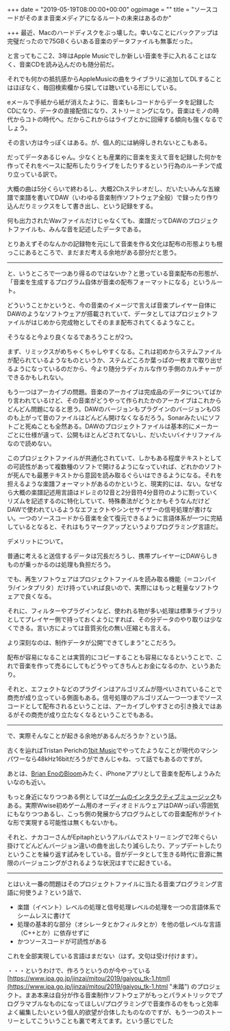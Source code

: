+++
date = "2019-05-19T08:00:00+00:00"
ogpimage = ""
title = "ソースコードがそのまま音楽メディアになるルートの未来はあるのか"

+++
最近、Macのハードディスクをぶっ壊した。幸いなことにバックアップは完璧だったので75GBくらいある音楽のデータファイルも無事だった。

と言ってもここ2、3年はApple Musicでしか新しい音楽を手に入れることはなく、音楽CDを読み込んだのも随分前だ。

それでも何かの抵抗感からAppleMusicの曲をライブラリに追加してDLすることはほぼなく、毎回検索欄から探しては聴いている形にしている。

eメールで手紙から紙が消えたように、音楽もレコードからデータを記録したCDになり、データの直接配信になり、ストリーミングになり。音楽はモノの時代からコトの時代へ。だからこれからはライブとかに回帰する傾向も強くなるでしょう。

その言い方は今っぽくはある。が、個人的には納得しきれないとこもある。

だってデータあるじゃん。少なくとも産業的に音楽を支えて音を記録した何かを作ってそれをベースに配布したりライブをしたりするという行為のルーチンで成り立っている訳で。

大概の曲は5分くらいで終わるし、大概2Chステレオだし、だいたいみんな五線譜で楽譜を書いてDAW（いわゆる音楽制作ソフトウェア全般）で録ったり作り込んだりミックスをして書き出し、という記録をする。

何も出力されたWavファイルだけじゃなくても、楽譜だってDAWのプロジェクトファイルも、みんな音を記述したデータである。

とりあえずそのなんかの記録物を元にして音楽を作る文化は配布の形態よりも根っこにあるところで、まだまだ考える余地がある部分だと思う。

***

と、いうところで一つあり得るのではないか？と思っている音楽配布の形態が、「音楽を生成するプログラム自体が音楽の配布フォーマットになる」というルート。

どういうことかというと、今の音楽のイメージで言えば音楽プレイヤー自体にDAWのようなソフトウェアが搭載されていて、データとしてはプロジェクトファイルがはじめから完成物としてそのまま配布されてくるようなこと。

そうなると今より良くなるであろうことが2つ。

まず、リミックスがめちゃくちゃしやすくなる。これは初めからステムファイルが配られているようなものというか、ステムどころか葉っぱの一枚まで取り出せるようになっているのだから、今より随分ラディカルな作り手側のカルチャーができるかもしれない。

もう一つはアーカイブの問題。音楽のアーカイブは完成品のデータについてばかり言われているけど、その音楽がどうやって作られたかのアーカイブはこれからどんどん問題になると思う。DAWのバージョンもプラグインのバージョンもOSのも上がって昔のファイルはどんどん開けなくなるだろう。Sonarみたいにソフトごと死ぬことも全然ある。DAWのプロジェクトファイルは基本的にメーカーごとに仕様が違って、公開もほとんどされてないし、だいたいバイナリファイルなので読めない。

このプロジェクトファイルが共通化されていて、しかもある程度テキストとしての可読性があって複数種のソフトで開けるようになっていれば、どれかのソフトが死んでも最悪テキストから意図を読み取るぐらいはできるようになる。それを担えるような楽譜フォーマットがあるのかというと、現実的には、ない。なぜなら大概の楽譜記述用言語はドレミの12音と2分音符4分音符のように割っていくリズムを記述するのに特化していて、特殊奏法がどうとかもそうなんだけどDAWで使われているようなエフェクトやシンセサイザーの信号処理が書けない。一つのソースコードから音楽を全て復元できるように言語体系が一つに完結しているとなると、それはもうマークアップというよりプログラミング言語だ。

デメリットについて。

普通に考えると送信するデータは冗長だろうし、携帯プレイヤーにDAWらしきものが乗っかるのは処理も負担だろう。

でも、再生ソフトウェアはプロジェクトファイルを読み取る機能（＝コンパイラ/インタプリタ）だけ持っていれば良いので、実際にはもっと軽量なソフトウェアで良くなる。

それに、フィルターやプラグインなど、使われる物が多い処理は標準ライブラリとしてプレイヤー側で持っておくようにすれば、その分データのやり取りは少なくできる。言い方によっては音質劣化の無い圧縮とも言える。

より深刻なのは、制作データが公開”できてしまう”とこだろう。

配布が容易になることは実質的にコピーすることも容易になるということで、これで音楽を作って売るにしてもどうやってきちんとお金になるのか、というあたり。

それと、エフェクトなどのプラグインはアルゴリズムが隠ぺいされていることで商売が成り立っている側面もある。信号処理のアルゴリズム一つ一つまでソースコードとして配布されるということは、アーカイブしやすさとの引き換えではあるがその商売が成り立たなくなるということでもある。

***

で、実際そんなことが起きる余地があるんだろうか？という話。

古くを辿ればTristan Perichの[1bit Music](http://www.1bitmusic.com/ "1bit music")でやってたようなことが現代のマシンパワーなら48kHz16bitだろうができんじゃね、って話でもあるのですが。

あとは、[Brian EnoのBloom](https://www.generativemusic.com/ "GenerativeMusic")みたく、iPhoneアプリとして音楽を配布しようみたいなのも近い。

もっと身近になりつつある例としては[ゲームのインタラクティブミュージック](https://note.mu/geekdrums/n/naeac6465b1a5 "ゼルダの伝説ブレスオブザワイルドのサントラを買う人が知らないゼルダBGMの裏側")もある。実際Wwise初めゲーム用のオーディオミドルウェアはDAWっぽい雰囲気にもなりつつあるし、こっち側の発展からプログラムとしての音楽配布がライトな形で実現する可能性は無くもないかも。

それと、ナカコーさんがEpitaphというアルバムでストリーミングで2年ぐらい掛けてどんどんバージョン違いの曲を出したり減らしたり、アップデートしたりということを繰り返す試みをしている。音がデータとして生きる時代に音源に無限のバージョニングがされるような状況はすでに起きている。

***

とはいえ一番の問題はそのプロジェクトファイルに当たる音楽プログラミング言語に何使うよ？という話で、

* 楽譜（イベント）レベルの処理と信号処理レベルの処理を一つの言語体系でシームレスに書けて
* 処理の基本的な部分（オシレータとかフィルタとか）を他の低レベルな言語（C++とか）に依存せずに
* かつソースコードが可読性がある

これを全部実現している言語はまだない（はず。文句は受け付けます）。

・・・というわけで、作ろうというのが今やっている[https://www.ipa.go.jp/jinzai/mitou/2019/gaiyou_tk-1.html](https://www.ipa.go.jp/jinzai/mitou/2019/gaiyou_tk-1.html "未踏") のプロジェクト。まあ本来は自分が作る音楽制作ソフトウェアがもっとパラメトリックでプログラマブルなものになってほしい/プログラミングで音楽作るのをもっと効率よく編集したいという個人的欲望が合体したものなのですが、もう一つのストーリーとしてこういうことも裏で考えてます。という感じでした